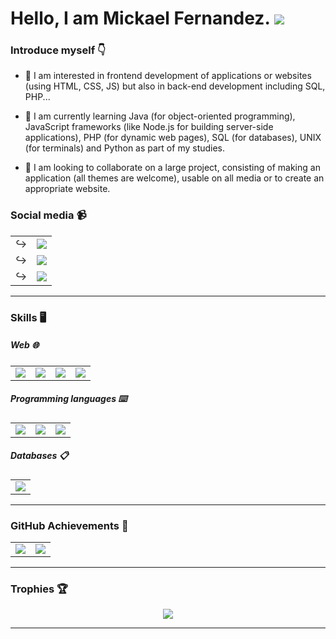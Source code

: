 # Hello, I am Mickael Fernandez. ![](https://user-images.githubusercontent.com/18350557/176309783-0785949b-9127-417c-8b55-ab5a4333674e.gif)

### Introduce myself 👇

 - 👀 I am interested in frontend development of applications or websites (using HTML, CSS, JS) but also in back-end development including SQL, PHP...

 - 🌱 I am currently learning Java (for object-oriented programming), JavaScript frameworks (like Node.js for building server-side applications), PHP (for dynamic web pages), SQL (for databases), UNIX (for terminals) and Python as part of my studies.
 
- 💞️ I am looking to collaborate on a large project, consisting of making an application (all themes are welcome), usable on all media or to create an appropriate website.

### Social media 📹

<table>
  <tr>
    <td>↪️</td>
    <td><a href="https://www.instagram.com/mf.mazlai/?hl=fr" > <img src="https://img.shields.io/badge/Instagram-E4405F?style=for-the-badge&logo=instagram&logoColor=white" /> </a></td>
  </tr>
  <tr>
    <td>↪️</td>
    <td><a href="https://discord.com/users/" > <img src="https://img.shields.io/badge/Discord-7289DA?style=for-the-badge&logo=discord&logoColor=white" /> </a></td>
  </tr>
  <tr>
    <td>↪️</td>
    <td><a href="https://www.linkedin.com/in/mickael-fernandez-28905723a/"> <img src="https://img.shields.io/badge/LinkedIn-0077B5?style=for-the-badge&logo=linkedin&logoColor=white" /> </a></td>
  </tr>
</table>

<hr>

### Skills 🖥️

##### Web 🌐

<table>
  <tr>
    <td><a href="https://github.com/Mazlai/info-mfernandez" ><img src="https://img.shields.io/badge/HTML-239120?style=for-the-badge&logo=html5&logoColor=white" /></a></td>
    <td><a href="https://github.com/Mazlai/info-mfernandez" ><img src="https://img.shields.io/badge/CSS-239120?&style=for-the-badge&logo=css3&logoColor=white" /></a></td>
    <td><a href="https://github.com/Mazlai/info-mfernandez" ><img src="https://img.shields.io/badge/JavaScript-323330?style=for-the-badge&logo=javascript&logoColor=F7DF1E" /></a></td>
    <td><a href="https://github.com/Mazlai/SAE3.01"><img src="https://img.shields.io/badge/PHP-777BB4?style=for-the-badge&logo=php&logoColor=white" /></a></td>
  </tr>
</table>

##### Programming languages ⌨️

<table>
  <tr>
    <td><a href="https://github.com/Mazlai/SAE2.02"><img src="https://img.shields.io/badge/Python-14354C?style=for-the-badge&logo=python&logoColor=white" /></a></td>
    <td><a href="https://github.com/Mazlai/SAE2.01-2.05"><img src="https://img.shields.io/badge/Java-ED8B00?style=for-the-badge&logo=java&logoColor=white" /></a></td>
    <td><a href="https://github.com/Mazlai/SAE2.02"><img src="https://img.shields.io/badge/C-00599C?style=for-the-badge&logo=c&logoColor=white" /></a></td>
  </tr>
</table>

##### Databases 📋

<table>
  <tr>
    <td><a href="https://github.com/Mazlai/SAE2.04"> <img src="https://img.shields.io/badge/Oracle-F80000?style=for-the-badge&logo=Oracle&logoColor=white" /></a></td>
  </tr>
</table>

<hr>

### GitHub Achievements 🍃

<div align="center">
  <table>
    <tr>
      <td style="white-space: nowrap;">
        <img align="center" src="https://github-readme-stats.vercel.app/api?username=Mazlai&show_icons=true&include_all_commits=true&theme=radical&hide_border=true" />
      </td>
      <td style="white-space: nowrap;">
        <img align="center" src="https://github-readme-stats.vercel.app/api/top-langs/?username=Mazlai&layout=compact&theme=radical&hide_border=true" />
      </td>
    </tr>
  </table>
</div>

<hr>

### Trophies 🏆

<div align="center">
  <img src="https://github-profile-trophy.vercel.app/api?username=Mazlai&show_icons=true&include_all_commits=true&theme=radical&hide_border=true" />
</div>

<hr>

<!---
Mazlai/Mazlai is a ✨ special ✨ repository because its `README.md` (this file) appears on your GitHub profile.
You can click the Preview link to take a look at your changes.
--->
